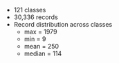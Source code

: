- 121 classes
- 30,336 records
- Record distribution across classes
  - max = 1979
  - min = 9
  - mean = 250
  - median = 114
